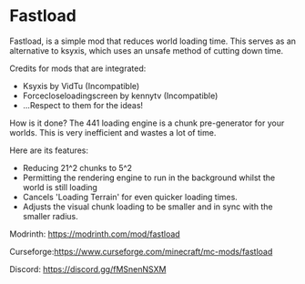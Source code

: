 # Fastload

Fastload, is a simple mod that reduces world loading time. This serves as an alternative to ksyxis, which uses an unsafe method of cutting down time.

Credits for mods that are integrated:
- Ksyxis by VidTu (Incompatible)
- Forcecloseloadingscreen by kennytv (Incompatible)
- ...Respect to them for the ideas!

How is it done?
The 441 loading engine is a chunk pre-generator for your worlds. This is very inefficient and wastes a lot of time.

Here are its features:
- Reducing 21^2 chunks to 5^2
- Permitting the rendering engine to run in the background whilst the world is still loading
- Cancels 'Loading Terrain' for even quicker loading times.
- Adjusts the visual chunk loading to be smaller and in sync with the smaller radius.

Modrinth: https://modrinth.com/mod/fastload

Curseforge:https://www.curseforge.com/minecraft/mc-mods/fastload

Discord: https://discord.gg/fMSnenNSXM
